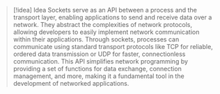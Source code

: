 
> [!idea] Idea
>Sockets serve as an API between a process and the transport layer, enabling applications to send and receive data over a network. They abstract the complexities of network protocols, allowing developers to easily implement network communication within their applications. Through sockets, processes can communicate using standard transport protocols like TCP for reliable, ordered data transmission or UDP for faster, connectionless communication. This API simplifies network programming by providing a set of functions for data exchange, connection management, and more, making it a fundamental tool in the development of networked applications.
